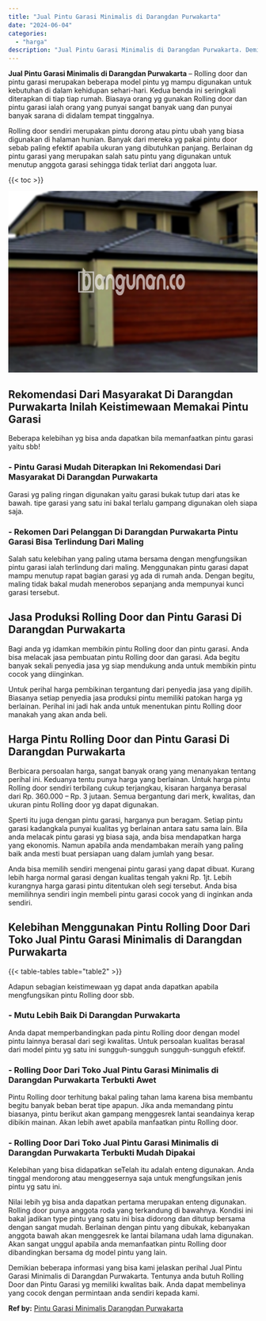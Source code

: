 ```yaml
---
title: "Jual Pintu Garasi Minimalis di Darangdan Purwakarta"
date: "2024-06-04"
categories: 
  - "harga"
description: "Jual Pintu Garasi Minimalis di Darangdan Purwakarta. Demikian beberapa informasi yang bisa kami jelaskan perihal Jual Pintu Garasi Minimalis di Darangdan Pur..."
---
```


**Jual Pintu Garasi Minimalis di Darangdan Purwakarta** – Rolling door dan pintu garasi merupakan beberapa model pintu yg mampu digunakan untuk kebutuhan di dalam kehidupan sehari-hari. Kedua benda ini seringkali diterapkan di tiap tiap rumah. Biasaya orang yg gunakan Rolling door dan pintu garasi ialah orang yang punyai sangat banyak uang dan punyai banyak sarana di didalam tempat tinggalnya.

Rolling door sendiri merupakan pintu dorong atau pintu ubah yang biasa digunakan di halaman hunian. Banyak dari mereka yg pakai pintu door sebab paling efektif apabila ukuran yang dibutuhkan panjang. Berlainan dg pintu garasi yang merupakan salah satu pintu yang digunakan untuk menutup anggota garasi sehingga tidak terliat dari anggota luar.

{{< toc >}}

![Jual Pintu Garasi Minimalis di Darangdan Purwakarta](/images/pintu-garasi-34.png)

## Rekomendasi Dari Masyarakat Di Darangdan Purwakarta Inilah Keistimewaan Memakai Pintu Garasi

Beberapa kelebihan yg bisa anda dapatkan bila memanfaatkan pintu garasi yaitu sbb!

### \- Pintu Garasi Mudah Diterapkan Ini Rekomendasi Dari Masyarakat Di Darangdan Purwakarta

Garasi yg paling ringan digunakan yaitu garasi bukak tutup dari atas ke bawah. tipe garasi yang satu ini bakal terlalu gampang digunakan oleh siapa saja.

### \- Rekomen Dari Pelanggan Di Darangdan Purwakarta Pintu Garasi Bisa Terlindung Dari Maling

Salah satu kelebihan yang paling utama bersama dengan mengfungsikan pintu garasi ialah terlindung dari maling. Menggunakan pintu garasi dapat mampu menutup rapat bagian garasi yg ada di rumah anda. Dengan begitu, maling tidak bakal mudah menerobos sepanjang anda mempunyai kunci garasi tersebut.

## Jasa Produksi Rolling Door dan Pintu Garasi Di Darangdan Purwakarta

Bagi anda yg idamkan membikin pintu Rolling door dan pintu garasi. Anda bisa melacak jasa pembuatan pintu Rolling door dan garasi. Ada begitu banyak sekali penyedia jasa yg siap mendukung anda untuk membikin pintu cocok yang diinginkan.

Untuk perihal harga pembikinan tergantung dari penyedia jasa yang dipilih. Biasanya setiap penyedia jasa produksi pintu memiliki patokan harga yg berlainan. Perihal ini jadi hak anda untuk menentukan pintu Rolling door manakah yang akan anda beli.

## Harga Pintu Rolling Door dan Pintu Garasi Di Darangdan Purwakarta

Berbicara persoalan harga, sangat banyak orang yang menanyakan tentang perihal ini. Keduanya tentu punya harga yang berlainan. Untuk harga pintu Rolling door sendiri terbilang cukup terjangkau, kisaran harganya berasal dari Rp. 360.000 – Rp. 3 jutaan. Semua bergantung dari merk, kwalitas, dan ukuran pintu Rolling door yg dapat digunakan.

Sperti itu juga dengan pintu garasi, harganya pun beragam. Setiap pintu garasi kadangkala punyai kualitas yg berlainan antara satu sama lain. Bila anda melacak pintu garasi yg biasa saja, anda bisa mendapatkan harga yang ekonomis. Namun apabila anda mendambakan meraih yang paling baik anda mesti buat persiapan uang dalam jumlah yang besar.

Anda bisa memilih sendiri mengenai pintu garasi yang dapat dibuat. Kurang lebih harga normal garasi dengan kualitas tengah yakni Rp. 1jt. Lebih kurangnya harga garasi pintu ditentukan oleh segi tersebut. Anda bisa memilihnya sendiri ingin membeli pintu garasi cocok yang di inginkan anda sendiri.

## Kelebihan Menggunakan Pintu Rolling Door Dari Toko Jual Pintu Garasi Minimalis di Darangdan Purwakarta

{{< table-tables table="table2" >}}

Adapun sebagian keistimewaan yg dapat anda dapatkan apabila mengfungsikan pintu Rolling door sbb.

### \- Mutu Lebih Baik Di Darangdan Purwakarta

Anda dapat memperbandingkan pada pintu Rolling door dengan model pintu lainnya berasal dari segi kwalitas. Untuk persoalan kualitas berasal dari model pintu yg satu ini sungguh-sungguh sungguh-sungguh efektif.

### \- Rolling Door Dari Toko Jual Pintu Garasi Minimalis di Darangdan Purwakarta Terbukti Awet

Pintu Rolling door terhitung bakal paling tahan lama karena bisa membantu begitu banyak beban berat tipe apapun. Jika anda memandang pintu biasanya, pintu berikut akan gampang menggesrek lantai seandainya kerap dibikin mainan. Akan lebih awet apabila manfaatkan pintu Rolling door.

### \- Rolling Door Dari Toko Jual Pintu Garasi Minimalis di Darangdan Purwakarta Terbukti Mudah Dipakai

Kelebihan yang bisa didapatkan seTelah itu adalah enteng digunakan. Anda tinggal mendorong atau menggesernya saja untuk mengfungsikan jenis pintu yg satu ini.

Nilai lebih yg bisa anda dapatkan pertama merupakan enteng digunakan. Rolling door punya anggota roda yang terkandung di bawahnya. Kondisi ini bakal jadikan type pintu yang satu ini bisa didorong dan ditutup bersama dengan sangat mudah. Berlainan dengan pintu yang dibukak, kebanyakan anggota bawah akan menggesrek ke lantai bilamana udah lama digunakan. Akan sangat unggul apabila anda memanfaatkan pintu Rolling door dibandingkan bersama dg model pintu yang lain.

Demikian beberapa informasi yang bisa kami jelaskan perihal Jual Pintu Garasi Minimalis di Darangdan Purwakarta. Tentunya anda butuh Rolling Door dan Pintu Garasi yg memiliki kwalitas baik. Anda dapat membelinya yang cocok dengan permintaan anda sendiri kepada kami.

**Ref by:** [Pintu Garasi Minimalis Darangdan Purwakarta](https://id.wikipedia.org/wiki/Pintu)
